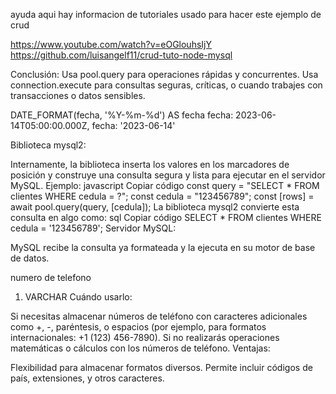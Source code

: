ayuda  aqui hay informacion de tutoriales usado para hacer este ejemplo de crud

https://www.youtube.com/watch?v=eOGlouhsIjY
https://github.com/luisangelf11/crud-tuto-node-mysql



Conclusión:
Usa pool.query para operaciones rápidas y concurrentes.
Usa connection.execute para consultas seguras, críticas, o cuando trabajes con transacciones o datos sensibles.


DATE_FORMAT(fecha, '%Y-%m-%d') AS fecha
fecha: 2023-06-14T05:00:00.000Z,
fecha: '2023-06-14'



Biblioteca mysql2:

Internamente, la biblioteca inserta los valores en los marcadores de posición y construye una consulta segura y lista para ejecutar en el servidor MySQL.
Ejemplo:
javascript
Copiar código
const query = "SELECT * FROM clientes WHERE cedula = ?";
const cedula = "123456789";
const [rows] = await pool.query(query, [cedula]);
La biblioteca mysql2 convierte esta consulta en algo como:
sql
Copiar código
SELECT * FROM clientes WHERE cedula = '123456789';
Servidor MySQL:

MySQL recibe la consulta ya formateada y la ejecuta en su motor de base de datos.


numero de telefono
1. VARCHAR
Cuándo usarlo:

Si necesitas almacenar números de teléfono con caracteres adicionales como +, -, paréntesis, o espacios (por ejemplo, para formatos internacionales: +1 (123) 456-7890).
Si no realizarás operaciones matemáticas o cálculos con los números de teléfono.
Ventajas:

Flexibilidad para almacenar formatos diversos.
Permite incluir códigos de país, extensiones, y otros caracteres.
